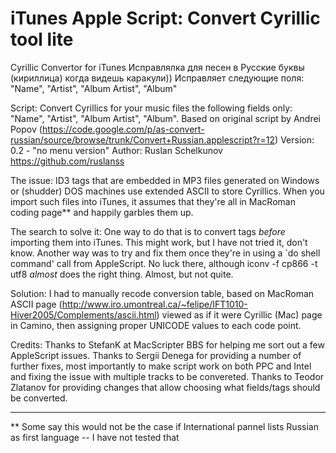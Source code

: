 # iTunes Apple Script: Convert Cyrillic tool lite

Cyrillic Convertor for iTunes Исправлялка для песен в Русские буквы (кириллица) когда видешь каракули))
Исправляет следующие поля: "Name", "Artist", "Album Artist", "Album"

Script:
	Convert Cyrillics for your music files the following fields only: "Name", "Artist", "Album Artist", "Album". Based on original script by Andrei Popov
(https://code.google.com/p/as-convert-russian/source/browse/trunk/Convert+Russian.applescript?r=12)
Version:
	0.2 - "no menu version"
Author:
	Ruslan Schelkunov https://github.com/ruslanss

The issue:
	ID3 tags that are embedded in MP3 files generated on Windows or (shudder) DOS machines use extended ASCII to store Cyrillics.  When you import such files into iTunes, it assumes that they're all in MacRoman coding page** and happily garbles them up.

The search to solve it:
	One way to do that is to convert tags *before* importing them into iTunes.  This might work, but I have not tried it, don't know.
	Another way was to try and fix them once they're in using a `do shell command' call from AppleScript.  No luck there, although iconv -f cp866 -t utf8 *almost* does the right thing.  Almost, but not quite.

Solution:
	I had to manually recode conversion table, based on MacRoman ASCII page (http://www.iro.umontreal.ca/~felipe/IFT1010-Hiver2005/Complements/ascii.html) viewed as if it were Cyrillic (Mac) page in Camino, then assigning proper UNICODE values to each code point.

Credits:
	Thanks to StefanK at MacScripter BBS  for helping me sort out a few AppleScript issues.
	Thanks to Sergii Denega for providing a number of further fixes, most importantly to make script work on both PPC and Intel and fixing the issue with multiple tracks to be convereted.
	Thanks to Teodor Zlatanov for providing changes that allow choosing what fields/tags should be converted.

----
** Some say this would not be the case if International pannel lists Russian as first language -- I have not tested that
